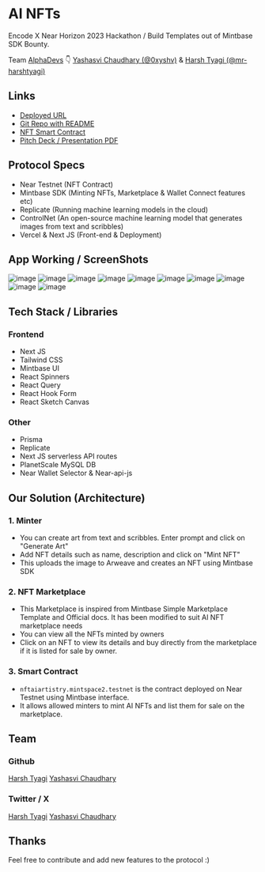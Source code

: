 # AI NFTs

Encode X Near Horizon 2023 Hackathon / Build Templates out of Mintbase SDK Bounty.

Team [AlphaDevs](https://alphadevs.dev) 👇
[Yashasvi Chaudhary (@0xyshv)](https://github.com/0xyshv) & 
[Harsh Tyagi (@mr-harshtyagi)](https://github.com/mr-harshtyagi)

## Links

- [Deployed URL](https://ai-nfts-sooty.vercel.app/)
- [Git Repo with README](https://github.com/0xAlphaDevs/ai-nfts-mintbase)
- [NFT Smart Contract](https://testnet.mintbase.xyz/contract/nftaiartistry.mintspace2.testnet)
- [Pitch Deck / Presentation PDF](https://docs.google.com/presentation/d/1wj2w7wOYvNFw1DN4wG_sWJ-JAB5GllnJZhiHwG-hlWM)

## Protocol Specs

- Near Testnet (NFT Contract)
- Mintbase SDK (Minting NFTs, Marketplace & Wallet Connect features etc)
- Replicate (Running machine learning models in the cloud)
- ControlNet (An open-source machine learning model that generates images from text and scribbles)
- Vercel & Next JS (Front-end & Deployment)

## App Working / ScreenShots

![image](/public/screenshots/1.png)
![image](/public/screenshots/2.png)
![image](/public/screenshots/3.png)
![image](/public/screenshots/4.png)
![image](/public/screenshots/5.png)
![image](/public/screenshots/6.png)
![image](/public/screenshots/7.png)
![image](/public/screenshots/8.png)
![image](/public/screenshots/9.png)
![image](/public/screenshots/10.png)

## Tech Stack / Libraries

### Frontend

- Next JS
- Tailwind CSS
- Mintbase UI
- React Spinners
- React Query
- React Hook Form
- React Sketch Canvas

### Other

- Prisma
- Replicate
- Next JS serverless API routes
- PlanetScale MySQL DB
- Near Wallet Selector & Near-api-js

## Our Solution (Architecture)

### 1. Minter

- You can create art from text and scribbles. Enter prompt and click on "Generate Art"
- Add NFT details such as name, description and click on "Mint NFT"
- This uploads the image to Arweave and creates an NFT using Mintbase SDK

### 2. NFT Marketplace

- This Marketplace is inspired from Mintbase Simple Marketplace Template and Official docs. It has been modified to suit AI NFT marketplace needs
- You can view all the NFTs minted by owners
- Click on an NFT to view its details and buy directly from the marketplace if it is listed for sale by owner.

### 3. Smart Contract

- `nftaiartistry.mintspace2.testnet` is the contract deployed on Near Testnet using Mintbase interface.
- It allows allowed minters to mint AI NFTs and list them for sale on the marketplace.

## Team

### Github

[Harsh Tyagi](https://github.com/mr-harshtyagi)
[Yashasvi Chaudhary](https://github.com/0xyshv)

### Twitter / X

[Harsh Tyagi](https://twitter.com/mr_harshtyagi)
[Yashasvi Chaudhary](https://twitter.com/0xyshv)

## Thanks

Feel free to contribute and add new features to the protocol :)
